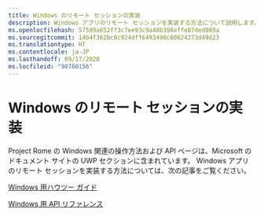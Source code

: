 ```yaml
---
title: Windows のリモート セッションの実装
description: Windows アプリのリモート セッションを実装する方法について説明します。
ms.openlocfilehash: 57509a652ff3c7ee93c9a48b398effe87ded089a
ms.sourcegitcommit: 14b4f362bc0c924dff6493490c80624273d49d23
ms.translationtype: HT
ms.contentlocale: ja-JP
ms.lasthandoff: 09/17/2020
ms.locfileid: "90760156"
---
```

# <a name="implementing-remote-sessions-for-windows"></a>Windows のリモート セッションの実装

Project Rome の Windows 関連の操作方法および API ページは、Microsoft のドキュメント サイトの UWP セクションに含まれています。 Windows アプリのリモート セッションを実装する方法については、次の記事をご覧ください。

[Windows 用ハウツー ガイド](https://docs.microsoft.com/windows/uwp/launch-resume/remote-sessions)

[Windows 用 API リファレンス](https://docs.microsoft.com/uwp/api/windows.system.remotesystems.remotesystemsession)